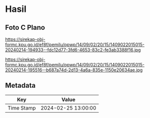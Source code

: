# Hasil

## Foto C Plano

https://sirekap-obj-formc.kpu.go.id/ef8f/pemilu/ppwp/14/09/02/20/15/1409022015015-20240214-194933--fdc12d77-3fd6-4653-83c2-fe3ab3388f16.jpg

https://sirekap-obj-formc.kpu.go.id/ef8f/pemilu/ppwp/14/09/02/20/15/1409022015015-20240214-195516--b687a74d-2d13-4a6a-835e-1150e20634ae.jpg


## Metadata

| Key        | Value               |
| ---------- | ------------------- |
| Time Stamp | 2024-02-25 13:00:00 |



